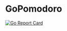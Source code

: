 # GoPomodoro

[![Go Report Card](https://goreportcard.com/badge/github.com/adgray09/GoPomodoro)](https://goreportcard.com/report/github.com/adgray09/GoPomodoro)
